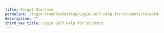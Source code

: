 ```yaml
---
title: Forgot Username
permalink: /login-troubleshooting/Login-Self-Help-for-Students/ForgotUsername/
description: ""
third_nav_title: Login Self Help for Students
---
```

